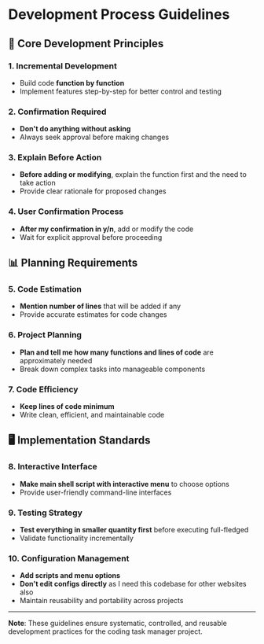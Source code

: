 # Development Process Guidelines

## 🔧 Core Development Principles

### 1. **Incremental Development**
- Build code **function by function**
- Implement features step-by-step for better control and testing

### 2. **Confirmation Required**
- **Don't do anything without asking**
- Always seek approval before making changes

### 3. **Explain Before Action**
- **Before adding or modifying**, explain the function first and the need to take action
- Provide clear rationale for proposed changes

### 4. **User Confirmation Process**
- **After my confirmation in y/n**, add or modify the code
- Wait for explicit approval before proceeding

## 📊 Planning Requirements

### 5. **Code Estimation**
- **Mention number of lines** that will be added if any
- Provide accurate estimates for code changes

### 6. **Project Planning**
- **Plan and tell me how many functions and lines of code** are approximately needed
- Break down complex tasks into manageable components

### 7. **Code Efficiency**
- **Keep lines of code minimum**
- Write clean, efficient, and maintainable code

## 🖥️ Implementation Standards

### 8. **Interactive Interface**
- **Make main shell script with interactive menu** to choose options
- Provide user-friendly command-line interfaces

### 9. **Testing Strategy**
- **Test everything in smaller quantity first** before executing full-fledged
- Validate functionality incrementally

### 10. **Configuration Management**
- **Add scripts and menu options**
- **Don't edit configs directly** as I need this codebase for other websites also
- Maintain reusability and portability across projects

---

**Note**: These guidelines ensure systematic, controlled, and reusable development practices for the coding task manager project.
